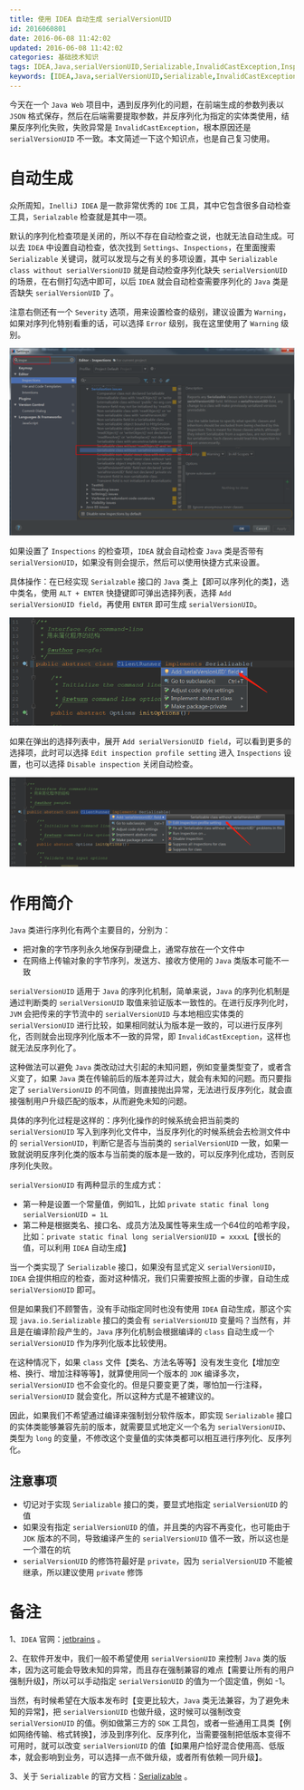 ```yaml
---
title: 使用 IDEA 自动生成 serialVersionUID
id: 2016060801
date: 2016-06-08 11:42:02
updated: 2016-06-08 11:42:02
categories: 基础技术知识
tags: IDEA,Java,serialVersionUID,Serializable,InvalidCastException,Inspections
keywords: [IDEA,Java,serialVersionUID,Serializable,InvalidCastException,Inspections]
---
```



今天在一个 `Java Web` 项目中，遇到反序列化的问题，在前端生成的参数列表以 `JSON` 格式保存，然后在后端需要提取参数，并反序列化为指定的实体类使用，结果反序列化失败，失败异常是 `InvalidCastException`，根本原因还是 `serialVersionUID` 不一致。本文简述一下这个知识点，也是自己复习使用。


<!-- more -->


# 自动生成


众所周知，`InelliJ IDEA` 是一款非常优秀的 `IDE` 工具，其中它包含很多自动检查工具，`Serialzable` 检查就是其中一项。

默认的序列化检查项是关闭的，所以不存在自动检查之说，也就无法自动生成。可以去 `IDEA` 中设置自动检查，依次找到 `Settings`、`Inspections`，在里面搜索 `Serializable` 关键词，就可以发现与之有关的多项设置，其中 `Serializable class without serialVersionUID` 就是自动检查序列化缺失 `serialVersionUID` 的场景，在右侧打勾选中即可，以后 `IDEA` 就会自动检查需要序列化的 `Java` 类是否缺失 `serialVersionUID` 了。

注意右侧还有一个 `Severity` 选项，用来设置检查的级别，建议设置为 `Warning`，如果对序列化特别看重的话，可以选择 `Error` 级别，我在这里使用了 `Warning` 级别。

![设置自动检查](https://raw.githubusercontent.com/iplaypi/img-playpi/master/img/2016/20200308180911.png "设置自动检查")

如果设置了 `Inspections` 的检查项，`IDEA` 就会自动检查 `Java` 类是否带有 `serialVersionUID`，如果没有则会提示，然后可以使用快捷方式来设置。

具体操作：在已经实现 `Serialzable` 接口的 `Java` 类上【即可以序列化的类】，选中类名，使用 `ALT + ENTER` 快捷键即可弹出选择列表，选择 `Add serialVersionUID field`，再使用 `ENTER` 即可生成 `serialVersionUID`。

![快捷键添加](https://raw.githubusercontent.com/iplaypi/img-playpi/master/img/2016/20200308180956.png "快捷键添加")

如果在弹出的选择列表中，展开 `Add serialVersionUID field`，可以看到更多的选择项，此时可以选择 `Edit inspection profile setting` 进入 `Inspections` 设置，也可以选择 `Disable inspection` 关闭自动检查。

![快捷设置选项](https://raw.githubusercontent.com/iplaypi/img-playpi/master/img/2016/20200308181011.png "快捷设置选项")


# 作用简介


`Java` 类进行序列化有两个主要目的，分别为：

- 把对象的字节序列永久地保存到硬盘上，通常存放在一个文件中
- 在网络上传输对象的字节序列，发送方、接收方使用的 `Java` 类版本可能不一致

`serialVersionUID` 适用于 `Java` 的序列化机制，简单来说，`Java` 的序列化机制是通过判断类的 `serialVersionUID` 取值来验证版本一致性的。在进行反序列化时，`JVM` 会把传来的字节流中的 `serialVersionUID` 与本地相应实体类的 `serialVersionUID` 进行比较，如果相同就认为版本是一致的，可以进行反序列化，否则就会出现序列化版本不一致的异常，即 `InvalidCastException`，这样也就无法反序列化了。

这种做法可以避免 `Java` 类改动过大引起的未知问题，例如变量类型变了，或者含义变了，如果 `Java` 类在传输前后的版本差异过大，就会有未知的问题。而只要指定了 `serialVersionUID` 的不同值，则直接抛出异常，无法进行反序列化，就会直接强制用户升级匹配的版本，从而避免未知的问题。

具体的序列化过程是这样的：序列化操作的时候系统会把当前类的 `serialVersionUID` 写入到序列化文件中，当反序列化的时候系统会去检测文件中的 `serialVersionUID`，判断它是否与当前类的 `serialVersionUID` 一致，如果一致就说明反序列化类的版本与当前类的版本是一致的，可以反序列化成功，否则反序列化失败。

`serialVersionUID` 有两种显示的生成方式：

- 第一种是设置一个常量值，例如1L，比如 `private static final long serialVersionUID = 1L`
- 第二种是根据类名、接口名、成员方法及属性等来生成一个64位的哈希字段，比如：`private static final long serialVersionUID = xxxxL`【很长的值，可以利用 `IDEA` 自动生成】

当一个类实现了 `Serializable` 接口，如果没有显式定义 `serialVersionUID`，`IDEA` 会提供相应的检查，面对这种情况，我们只需要按照上面的步骤，自动生成 `serialVersionUID` 即可。

但是如果我们不顾警告，没有手动指定同时也没有使用 `IDEA` 自动生成，那这个实现 `java.io.Serializable` 接口的类会有 `serialVersionUID` 变量吗？当然有，并且是在编译阶段产生的，`Java` 序列化机制会根据编译的 `class` 自动生成一个 `serialVersionUID` 作为序列化版本比较使用。

在这种情况下，如果 `class` 文件【类名、方法名等等】没有发生变化【增加空格、换行、增加注释等等】，就算使用同一个版本的 `JDK` 编译多次，`serialVersionUID` 也不会变化的。但是只要变更了类，哪怕加一行注释，`serialVersionUID` 就会变化，所以这种方式是不被建议的。

因此，如果我们不希望通过编译来强制划分软件版本，即实现 `Serializable` 接口的实体类能够兼容先前的版本，就需要显式地定义一个名为 `serialVersionUID`、类型为 `long` 的变量，不修改这个变量值的实体类都可以相互进行序列化、反序列化。

## 注意事项

- 切记对于实现 `Serializable` 接口的类，要显式地指定 `serialVersionUID` 的值
- 如果没有指定 `serialVersionUID` 的值，并且类的内容不再变化，也可能由于 `JDK` 版本的不同，导致编译产生的 `serialVersionUID` 值不一致，所以这也是一个潜在的坑
- `serialVersionUID` 的修饰符最好是 `private`，因为 `serialVersionUID` 不能被继承，所以建议使用 `private` 修饰


# 备注


1、`IDEA` 官网：[jetbrains](https://www.jetbrains.com/idea) 。

2、在软件开发中，我们一般不希望使用 `serialVersionUID` 来控制 `Java` 类的版本，因为这可能会导致未知的异常，而且存在强制兼容的难点【需要让所有的用户强制升级】，所以可以手动指定 `serialVersionUID` 的值为一个固定值，例如 -1。

当然，有时候希望在大版本发布时【变更比较大，`Java` 类无法兼容，为了避免未知的异常】，把 `serialVersionUID` 也做升级，这时候可以强制改变 `serialVersionUID` 的值。例如做第三方的 `SDK` 工具包，或者一些通用工具类【例如网络传输、格式转换】，涉及到序列化、反序列化，当需要强制把低版本变得不可用时，就可以改变 `serialVersionUID` 的值【如果用户恰好混合使用高、低版本，就会影响到业务，可以选择一点不做升级，或者所有依赖一同升级】。

3、关于 `Serializable` 的官方文档：[Serializable](https://docs.oracle.com/javase/7/docs/api/java/io/Serializable.html) 。

